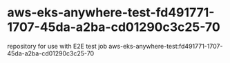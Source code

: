 # aws-eks-anywhere-test-fd491771-1707-45da-a2ba-cd01290c3c25-70
repository for use with E2E test job aws-eks-anywhere-test:fd491771-1707-45da-a2ba-cd01290c3c25-70
